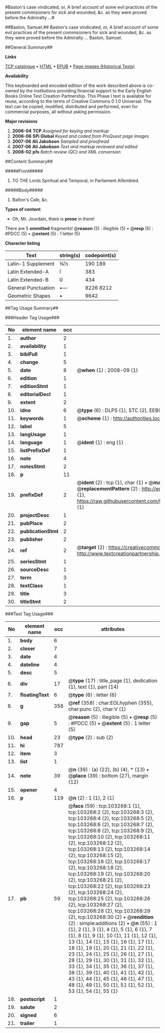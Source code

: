 #Baston's case vindicated, or, A brief account of some evil practices of the present commisioners for sick and wounded, &c. as they were proved before the Admiralty ...#

##Baston, Samuel.##
Baston's case vindicated, or, A brief account of some evil practices of the present commisioners for sick and wounded, &c. as they were proved before the Admiralty ...
Baston, Samuel.

##General Summary##

**Links**

[TCP catalogue](http://www.ota.ox.ac.uk/tcp/)  • 
[HTML](http://tei.it.ox.ac.uk/tcp/Texts-HTML/free/A26/A26756.html)  • 
[EPUB](http://tei.it.ox.ac.uk/tcp/Texts-EPUB/free/A26/A26756.epub) • 
[Page images (Historical Texts)](https://data.historicaltexts.jisc.ac.uk/view?pubId=eebo-15237801e&pageId=eebo-15237801e-103268-1)

**Availability**

This keyboarded and encoded edition of the
	       work described above is co-owned by the institutions
	       providing financial support to the Early English Books
	       Online Text Creation Partnership. This Phase I text is
	       available for reuse, according to the terms of Creative
	       Commons 0 1.0 Universal. The text can be copied,
	       modified, distributed and performed, even for
	       commercial purposes, all without asking permission.

**Major revisions**

1. __2006-04__ __TCP__ *Assigned for keying and markup*
1. __2006-06__ __SPi Global__ *Keyed and coded from ProQuest page images*
1. __2007-06__ __Ali Jakobson__ *Sampled and proofread*
1. __2007-06__ __Ali Jakobson__ *Text and markup reviewed and edited*
1. __2008-02__ __pfs__ *Batch review (QC) and XML conversion*

##Content Summary##

#####Front#####

1. TO THE Lords Spiritual and Temporal, in Parliament Aſſembled.

#####Body#####

1. Baſton's Caſe, &c.

**Types of content**

  * Oh, Mr. Jourdain, there is **prose** in there!

There are 5 **ommitted** fragments! 
 @__reason__ (5) : illegible (5)  •  @__resp__ (5) : #PDCC (5)  •  @__extent__ (5) : 1 letter (5)

**Character listing**


|Text|string(s)|codepoint(s)|
|---|---|---|
|Latin-1 Supplement|¾½|190 189|
|Latin Extended-A|ſ|383|
|Latin Extended-B|Ʋ|434|
|General Punctuation|•—|8226 8212|
|Geometric Shapes|▪|9642|

##Tag Usage Summary##

###Header Tag Usage###

|No|element name|occ|attributes|
|---|---|---|---|
|1.|__author__|2||
|2.|__availability__|1||
|3.|__biblFull__|1||
|4.|__change__|5||
|5.|__date__|8| @__when__ (1) : 2008-09 (1)|
|6.|__edition__|1||
|7.|__editionStmt__|1||
|8.|__editorialDecl__|1||
|9.|__extent__|2||
|10.|__idno__|6| @__type__ (6) : DLPS (1), STC (2), EEBO-CITATION (1), OCLC (1), VID (1)|
|11.|__keywords__|1| @__scheme__ (1) : http://authorities.loc.gov/ (1)|
|12.|__label__|5||
|13.|__langUsage__|1||
|14.|__language__|1| @__ident__ (1) : eng (1)|
|15.|__listPrefixDef__|1||
|16.|__note__|4||
|17.|__notesStmt__|2||
|18.|__p__|11||
|19.|__prefixDef__|2| @__ident__ (2) : tcp (1), char (1)  •  @__matchPattern__ (2) : ([0-9\-]+):([0-9IVX]+) (1), (.+) (1)  •  @__replacementPattern__ (2) : http://eebo.chadwyck.com/downloadtiff?vid=$1&page=$2 (1), https://raw.githubusercontent.com/textcreationpartnership/Texts/master/tcpchars.xml#$1 (1)|
|20.|__projectDesc__|1||
|21.|__pubPlace__|2||
|22.|__publicationStmt__|2||
|23.|__publisher__|2||
|24.|__ref__|2| @__target__ (2) : https://creativecommons.org/publicdomain/zero/1.0/ (1), http://www.textcreationpartnership.org/docs/. (1)|
|25.|__seriesStmt__|1||
|26.|__sourceDesc__|1||
|27.|__term__|3||
|28.|__textClass__|1||
|29.|__title__|3||
|30.|__titleStmt__|2||


###Text Tag Usage###

|No|element name|occ|attributes|
|---|---|---|---|
|1.|__body__|6||
|2.|__closer__|7||
|3.|__date__|4||
|4.|__dateline__|4||
|5.|__desc__|5||
|6.|__div__|17| @__type__ (17) : title_page (1), dedication (1), text (1), part (14)|
|7.|__floatingText__|6| @__type__ (6) : letter (6)|
|8.|__g__|358| @__ref__ (358) : char:EOLhyphen (355), char:punc (2), char:V (1)|
|9.|__gap__|5| @__reason__ (5) : illegible (5)  •  @__resp__ (5) : #PDCC (5)  •  @__extent__ (5) : 1 letter (5)|
|10.|__head__|23| @__type__ (2) : sub (2)|
|11.|__hi__|787||
|12.|__item__|3||
|13.|__list__|1||
|14.|__note__|39| @__n__ (39) : (a) (22), (b) (4), * (13)  •  @__place__ (39) : bottom (27), margin (12)|
|15.|__opener__|4||
|16.|__p__|119| @__n__ (2) : 1 (1), 2 (1)|
|17.|__pb__|59| @__facs__ (59) : tcp:103268:1 (1), tcp:103268:2 (2), tcp:103268:3 (2), tcp:103268:4 (2), tcp:103268:5 (2), tcp:103268:6 (2), tcp:103268:7 (2), tcp:103268:8 (2), tcp:103268:9 (2), tcp:103268:10 (2), tcp:103268:11 (2), tcp:103268:12 (2), tcp:103268:13 (2), tcp:103268:14 (2), tcp:103268:15 (2), tcp:103268:16 (2), tcp:103268:17 (2), tcp:103268:18 (2), tcp:103268:19 (2), tcp:103268:20 (2), tcp:103268:21 (2), tcp:103268:22 (2), tcp:103268:23 (2), tcp:103268:24 (2), tcp:103268:25 (2), tcp:103268:26 (2), tcp:103268:27 (2), tcp:103268:28 (2), tcp:103268:29 (2), tcp:103268:30 (2)  •  @__rendition__ (2) : simple:additions (2)  •  @__n__ (55) : 1 (1), 2 (1), 3 (1), 4 (1), 5 (1), 6 (1), 7 (1), 8 (1), 9 (1), 10 (1), 11 (1), 12 (1), 13 (1), 14 (1), 15 (1), 16 (1), 17 (1), 18 (1), 19 (1), 20 (1), 21 (1), 22 (1), 23 (1), 24 (1), 25 (1), 26 (1), 27 (1), 28 (1), 29 (1), 30 (1), 31 (1), 32 (1), 33 (1), 34 (1), 35 (1), 36 (1), 37 (1), 38 (1), 39 (1), 40 (1), 41 (1), 42 (1), 43 (1), 44 (1), 45 (1), 46 (1), 47 (1), 48 (1), 49 (1), 50 (1), 51 (1), 52 (1), 53 (1), 54 (1), 55 (1)|
|18.|__postscript__|1||
|19.|__salute__|2||
|20.|__signed__|6||
|21.|__trailer__|1||

